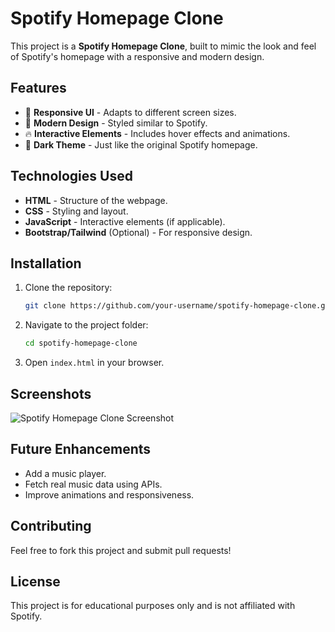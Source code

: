 # Spotify Homepage Clone

This project is a **Spotify Homepage Clone**, built to mimic the look and feel of Spotify's homepage with a responsive and modern design.

## Features
- 🎵 **Responsive UI** - Adapts to different screen sizes.
- 🎨 **Modern Design** - Styled similar to Spotify.
- 🔥 **Interactive Elements** - Includes hover effects and animations.
- 📌 **Dark Theme** - Just like the original Spotify homepage.

## Technologies Used
- **HTML** - Structure of the webpage.
- **CSS** - Styling and layout.
- **JavaScript** - Interactive elements (if applicable).
- **Bootstrap/Tailwind** (Optional) - For responsive design.

## Installation
1. Clone the repository:
   ```bash
   git clone https://github.com/your-username/spotify-homepage-clone.git
   ```
2. Navigate to the project folder:
   ```bash
   cd spotify-homepage-clone
   ```
3. Open `index.html` in your browser.

## Screenshots
![Spotify Homepage Clone Screenshot](https://i.postimg.cc/8c5xmMJk/Screenshot-124.png)

## Future Enhancements
- Add a music player.
- Fetch real music data using APIs.
- Improve animations and responsiveness.

## Contributing
Feel free to fork this project and submit pull requests!

## License
This project is for educational purposes only and is not affiliated with Spotify.

